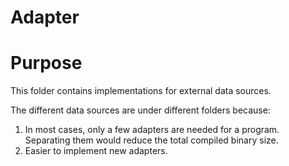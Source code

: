 # Adapter

# Purpose

This folder contains implementations for external data sources.

The different data sources are under different folders because:

1. In most cases, only a few adapters are needed for a program. Separating
them would reduce the total compiled binary size.
2. Easier to implement new adapters.
